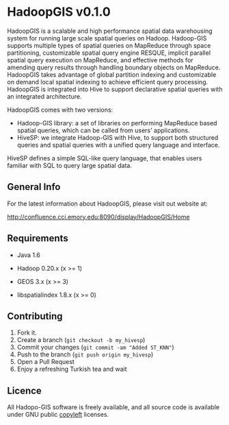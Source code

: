 HadoopGIS v0.1.0
===========

HadoopGIS is a scalable and high performance spatial data warehousing 
system for running large scale spatial queries on Hadoop. Hadoop-GIS 
supports multiple types of spatial queries on MapReduce through space 
partitioning, customizable spatial query engine RESQUE, implicit parallel 
spatial query execution on MapReduce, and effective methods for amending 
query results through handling boundary objects on MapReduce. 
HadoopGIS takes advantage of global partition indexing and customizable 
on demand local spatial indexing to achieve efficient query processing. 
HadoopGIS is integrated into Hive to support declarative spatial queries with an integrated architecture. 

HadoopGIS comes with two versions: 
* Hadoop-GIS library: a set of libraries on performing MapReduce based spatial queries, which can be called from users' applications.
* HiveSP: we integrate Hadoop-GIS with Hive, to support both structured queries and spatial queries with a unified query language and interface. 

HiveSP defines a simple SQL-like query language, that enables
users familiar with SQL to query large spatial data. 

General Info
--------

For the latest information about HadoopGIS, please visit out website at:

  http://confluence.cci.emory.edu:8090/display/HadoopGIS/Home



Requirements
--------

- Java 1.6

- Hadoop 0.20.x (x >= 1)

- GEOS 3.x (x >= 3)

- libspatialindex 1.8.x (x >= 0)


Contributing
--------

1. Fork it.
2. Create a branch (`git checkout -b my_hivesp`)
3. Commit your changes (`git commit -am "Added ST_KNN"`)
4. Push to the branch (`git push origin my_hivesp`)
5. Open a Pull Request
6. Enjoy a refreshing Turkish tea and wait


Licence
--------
All Hadopo-GIS software is freely available, and all source code 
is available under GNU public [copyleft](http://www.gnu.org/copyleft/ "copyleft") licenses.


